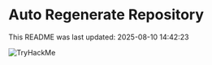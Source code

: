 # Auto Regenerate Repository

This README was last updated: 2025-08-10 14:42:23

 ![TryHackMe](https://tryhackme.com/badge/533634)